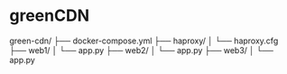 # greenCDN

green-cdn/
├── docker-compose.yml
├── haproxy/
│   └── haproxy.cfg
├── web1/
│   └── app.py
├── web2/
│   └── app.py
├── web3/
│   └── app.py
